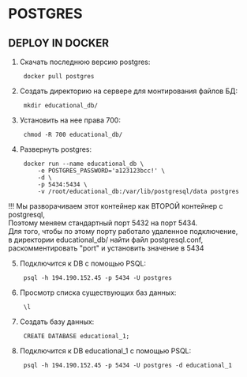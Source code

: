 # POSTGRES  

## DEPLOY IN DOCKER  

1. Скачать последнюю версию postgres:      

        docker pull postgres  

2. Создать директорию на сервере для монтирования файлов БД:    

        mkdir educational_db/  

3. Установить на нее права 700:    

        chmod -R 700 educational_db/  

4. Развернуть postgres:     

        docker run --name educational_db \  
            -e POSTGRES_PASSWORD='a123123bcc!' \  
            -d \  
            -p 5434:5434 \  
            -v /root/educational_db:/var/lib/postgresql/data postgres  


!!! Мы разворачиваем этот контейнер как ВТОРОЙ контейнер с postgresql,     
    Поэтому меняем стандартный порт 5432 на порт 5434.  
    Для того, чтобы по этому порту работало удаленное подключение,  
    в директории educational_db/ найти файл postgresql.conf,  
    раскомментировать "port" и установить значение в 5434  


5. Подключится к DB с помощью PSQL:      

        psql -h 194.190.152.45 -p 5434 -U postgres    


6. Просмотр списка существующих баз данных:   

        \l


7. Создать базу данных:  

        CREATE DATABASE educational_1;


8. Подключится к DB educational_1 с помощью PSQL:  

        psql -h 194.190.152.45 -p 5434 -U postgres -d educational_1
